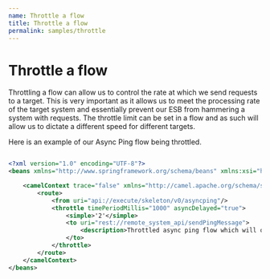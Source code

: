 ```yaml
---
name: Throttle a flow
title: Throttle a flow
permalink: samples/throttle
---
```


# Throttle a flow

Throttling a flow can allow us to control the rate at which we send requests to a target. 
This is very important as it allows us to meet the processing rate of the target system and essentially prevent our ESB from hammering a system with requests. 
The throttle limit can be set in a flow and as such will allow us to dictate a different speed for different targets.

Here is an example of our Async Ping flow being throttled. 

```xml

<?xml version="1.0" encoding="UTF-8"?>
<beans xmlns="http://www.springframework.org/schema/beans" xmlns:xsi="http://www.w3.org/2001/XMLSchema-instance" xmlns:camel="http://camel.apache.org/schema/spring" xsi:schemaLocation="http://www.springframework.org/schema/beans http://www.springframework.org/schema/beans/spring-beans.xsd http://camel.apache.org/schema/spring http://camel.apache.org/schema/spring/camel-spring.xsd">

    <camelContext trace="false" xmlns="http://camel.apache.org/schema/spring">
        <route>
            <from uri="api://execute/skeleton/v0/asyncping"/>
            <throttle timePeriodMillis="1000" asyncDelayed="true">
                <simple>'2'</simple>
                <to uri="rest://remote_system_api/sendPingMessage">
                    <description>Throttled async ping flow which will only send 2 message per second. </description>
                </to>
            </throttle>
        </route>
    </camelContext>
</beans>

```
